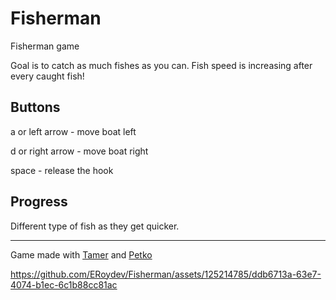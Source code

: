 # Fisherman
Fisherman game

Goal is to catch as much fishes as you can. Fish speed is increasing after every caught fish!

## Buttons
a or left arrow - move boat left

d or right arrow - move boat right

space - release the hook 

## Progress

Different type of fish as they get quicker.<hr></hr>

Game made with [Tamer](https://github.com/kumchovylcho) and [Petko](https://github.com/petko940)


https://github.com/ERoydev/Fisherman/assets/125214785/ddb6713a-63e7-4074-b1ec-6c1b88cc81ac

